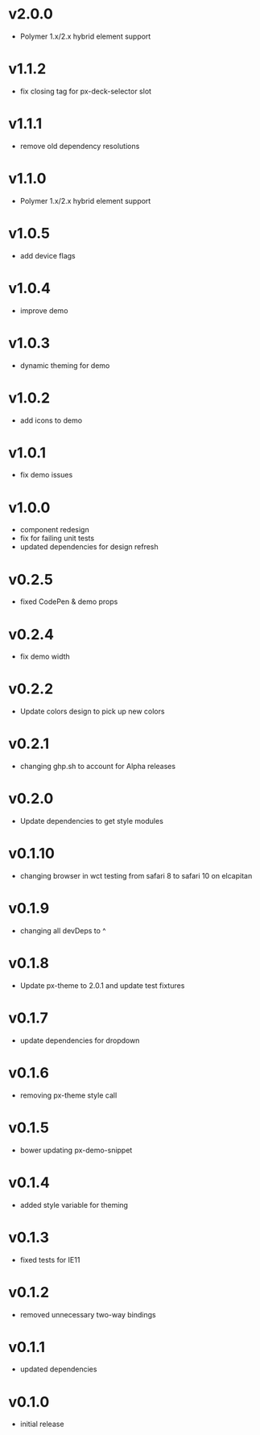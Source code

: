 v2.0.0
==================
* Polymer 1.x/2.x hybrid element support

v1.1.2
==================
* fix closing tag for px-deck-selector slot

v1.1.1
==================
* remove old dependency resolutions

v1.1.0
==================
* Polymer 1.x/2.x hybrid element support

v1.0.5
==================
* add device flags

v1.0.4
==================
* improve demo

v1.0.3
==================
* dynamic theming for demo

v1.0.2
==================
* add icons to demo

v1.0.1
==================
* fix demo issues

v1.0.0
==================
* component redesign
* fix for failing unit tests
* updated dependencies for design refresh

v0.2.5
==================
* fixed CodePen & demo props

v0.2.4
==================
* fix demo width

v0.2.2
==================
* Update colors design to pick up new colors

v0.2.1
==================
* changing ghp.sh to account for Alpha releases

v0.2.0
==================
* Update dependencies to get style modules

v0.1.10
==================
* changing browser in wct testing from safari 8 to safari 10 on elcapitan

v0.1.9
==================
* changing all devDeps to ^

v0.1.8
==================
* Update px-theme to 2.0.1 and update test fixtures

v0.1.7
==================
* update dependencies for dropdown

v0.1.6
==================
* removing px-theme style call


v0.1.5
==================
* bower updating px-demo-snippet

v0.1.4
==================
* added style variable for theming

v0.1.3
==================
* fixed tests for IE11

v0.1.2
==================
* removed unnecessary two-way bindings

v0.1.1
==================
* updated dependencies

v0.1.0
==================
* initial release
